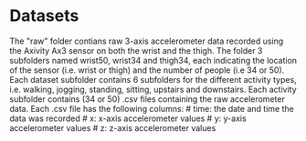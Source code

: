 # Datasets

The "raw" folder contians raw 3-axis accelerometer data recorded using the Axivity Ax3 sensor on both the wrist and the thigh. 
The folder 3 subfolders named wrist50, wrist34 and thigh34, each indicating the location of the sensor (i.e. wrist or thigh) and 
the number of people (i.e 34 or 50). Each dataset subfolder contains 6 subfolders for the different activity types, i.e. walking, 
jogging, standing, sitting, upstairs and downstairs. Each activity subfolder contains (34 or 50) .csv files containing the raw accelerometer data. Each .csv file has the following columns:
        # time: the date and time the data was recorded
        # x: x-axis accelerometer values
        # y: y-axis accelerometer values
        # z: z-axis accelerometer values

